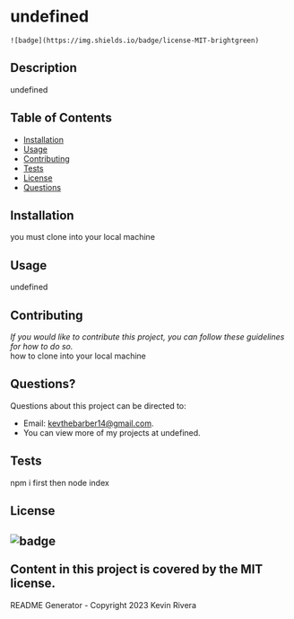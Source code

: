 # undefined
    ![badge](https://img.shields.io/badge/license-MIT-brightgreen)
    
  ## Description
  undefined
    
  ## Table of Contents
  * [Installation](#installation)
  * [Usage](#usage)
  * [Contributing](#contributing)
  * [Tests](#tests)
  * [License](#license)
  * [Questions](#questions)
  ## Installation 
  you must clone into your local machine
    
  ## Usage 
  undefined 
        
  ## Contributing
  *If you would like to contribute this project, you can follow these guidelines for how to do so.*
  <br />
  how to clone into your local machine
  ## Questions?
  Questions about this project can be directed to:
  - Email: kevthebarber14@gmail.com. 
  - You can view more of my projects at undefined.
  ## Tests
  npm i first then node index
  ## License
  ![badge](https://img.shields.io/badge/license-MIT-brightgreen)
  <br />     
  Content in this project is covered by the MIT license. 
  -----------
  README Generator - Copyright 2023 Kevin Rivera